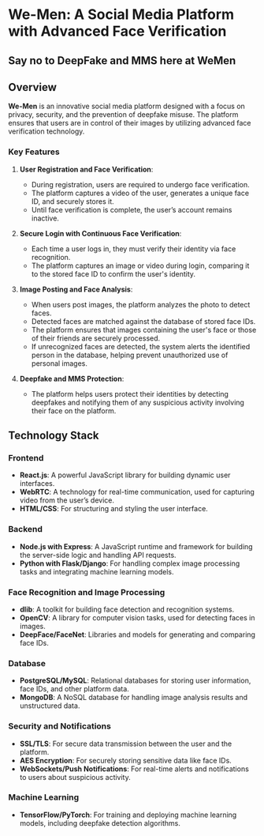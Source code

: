 # We-Men: A Social Media Platform with Advanced Face Verification
## Say no to DeepFake and MMS here at WeMen

## Overview

**We-Men** is an innovative social media platform designed with a focus on privacy, security, and the prevention of deepfake misuse. The platform ensures that users are in control of their images by utilizing advanced face verification technology. 

### Key Features

1. **User Registration and Face Verification**:
    - During registration, users are required to undergo face verification.
    - The platform captures a video of the user, generates a unique face ID, and securely stores it.
    - Until face verification is complete, the user’s account remains inactive.

2. **Secure Login with Continuous Face Verification**:
    - Each time a user logs in, they must verify their identity via face recognition.
    - The platform captures an image or video during login, comparing it to the stored face ID to confirm the user's identity.

3. **Image Posting and Face Analysis**:
    - When users post images, the platform analyzes the photo to detect faces.
    - Detected faces are matched against the database of stored face IDs.
    - The platform ensures that images containing the user's face or those of their friends are securely processed.
    - If unrecognized faces are detected, the system alerts the identified person in the database, helping prevent unauthorized use of personal images.

4. **Deepfake and MMS Protection**:
    - The platform helps users protect their identities by detecting deepfakes and notifying them of any suspicious activity involving their face on the platform.

## Technology Stack

### Frontend
- **React.js**: A powerful JavaScript library for building dynamic user interfaces.
- **WebRTC**: A technology for real-time communication, used for capturing video from the user’s device.
- **HTML/CSS**: For structuring and styling the user interface.

### Backend
- **Node.js with Express**: A JavaScript runtime and framework for building the server-side logic and handling API requests.
- **Python with Flask/Django**: For handling complex image processing tasks and integrating machine learning models.

### Face Recognition and Image Processing
- **dlib**: A toolkit for building face detection and recognition systems.
- **OpenCV**: A library for computer vision tasks, used for detecting faces in images.
- **DeepFace/FaceNet**: Libraries and models for generating and comparing face IDs.

### Database
- **PostgreSQL/MySQL**: Relational databases for storing user information, face IDs, and other platform data.
- **MongoDB**: A NoSQL database for handling image analysis results and unstructured data.

### Security and Notifications
- **SSL/TLS**: For secure data transmission between the user and the platform.
- **AES Encryption**: For securely storing sensitive data like face IDs.
- **WebSockets/Push Notifications**: For real-time alerts and notifications to users about suspicious activity.

### Machine Learning
- **TensorFlow/PyTorch**: For training and deploying machine learning models, including deepfake detection algorithms.
